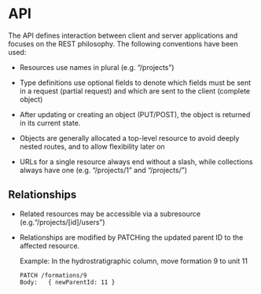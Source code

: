 API
===

The API defines interaction between client and server applications and
focuses on the REST philosophy. The following conventions have been used:

-   Resources use names in plural (e.g. “/projects”)

-   Type definitions use optional fields to denote which fields must be sent in a request (partial request) and which are sent to the client (complete object)

-   After updating or creating an object (PUT/POST), the object is returned in its current state.

-   Objects are generally allocated a top-level resource to avoid deeply nested routes, and to allow flexibility later on

-   URLs for a single resource always end without a slash, while collections always have one (e.g. “/projects/1” and “/projects/”)
    
Relationships
--------------

-   Related resources may be accessible via a subresource (e.g.“/projects/[id]/users”)
    
-   Relationships are modified by PATCHing the updated parent ID to the affected resource.

    Example: In the hydrostratigraphic column, move formation 9 to unit 11
    
        PATCH /formations/9
        Body:   { newParentId: 11 }
